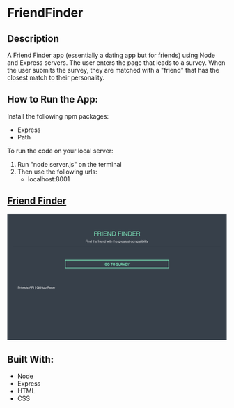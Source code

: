 # FriendFinder

## Description
A Friend Finder app (essentially a dating app but for friends) using Node and Express servers. The user enters the page that leads to a survey. When the user submits the survey, they are matched with a "friend" that has the closest match to their personality.

## How to Run the App:
Install the following npm packages:

* Express
* Path

To run the code on your local server:

1. Run "node server.js" on the terminal
2. Then use the following urls:
    * localhost:8001

## [Friend Finder](https://infinite-retreat-01817.herokuapp.com/)

![pic](/public/images/FriendFinder.png)

## Built With:
* Node
* Express
* HTML
* CSS
